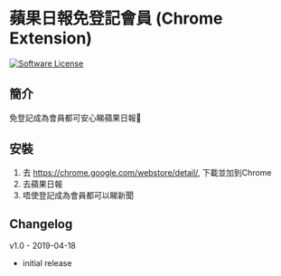 蘋果日報免登記會員 (Chrome Extension)
==========
[![Software License](https://img.shields.io/badge/license-MIT-brightgreen.svg)](LICENSE)

簡介
----
免登記成為會員都可安心睇蘋果日報🍎

安裝
----
1. 去 https://chrome.google.com/webstore/detail/, 下載並加到Chrome
2. 去蘋果日報
3. 唔使登記成為會員都可以睇新聞

Changelog
----
v1.0 - 2019-04-18
- initial release

